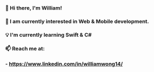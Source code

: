 ### 👋 Hi there, I'm William!
### 🚀 I am currently interested in Web & Mobile development. 
### 💡 I'm currently learning Swift & C#
### 📫 Reach me at:
### -  https://www.linkedin.com/in/williamwong14/
